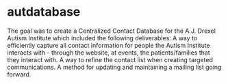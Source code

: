 # autdatabase
The goal was to create a Centralized Contact Database for the A.J. Drexel Autism Institute which included the following deliverables: 
  A way to efficiently capture all contact information for people the Autism Institute interacts with - through the website, at events,       the patients/families that they interact with. 
  A way to refine the contact list when creating targeted communications. 
  A method for updating and maintaining a mailing list going forward.
